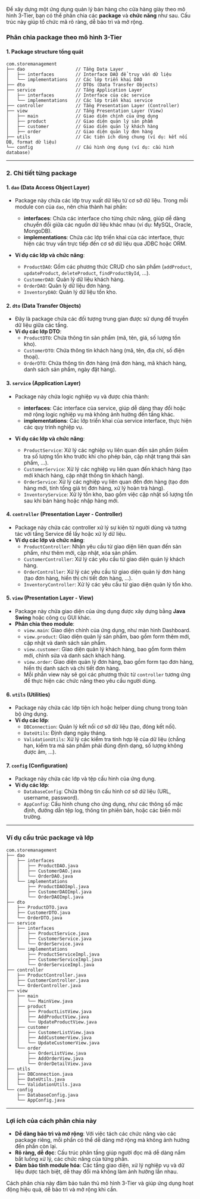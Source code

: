 Để xây dựng một ứng dụng quản lý bán hàng cho cửa hàng giày theo mô hình 3-Tier, bạn có thể phân chia các **package** và **chức năng** như sau. Cấu trúc này giúp tổ chức mã rõ ràng, dễ bảo trì và mở rộng.

### Phân chia package theo mô hình 3-Tier

#### 1. **Package structure tổng quát**

```
com.storemanagement
├── dao                   // Tầng Data Layer
│   ├── interfaces        // Interface DAO để truy vấn dữ liệu
│   └── implementations   // Các lớp triển khai DAO
├── dto                   // DTOs (Data Transfer Objects)
├── service               // Tầng Application Layer
│   ├── interfaces        // Interface của các service
│   └── implementations   // Các lớp triển khai service
├── controller            // Tầng Presentation Layer (Controller)
├── view                  // Tầng Presentation Layer (View)
│   ├── main              // Giao diện chính của ứng dụng
│   ├── product           // Giao diện quản lý sản phẩm
│   ├── customer          // Giao diện quản lý khách hàng
│   ├── order             // Giao diện quản lý đơn hàng
├── utils                 // Các tiện ích dùng chung (ví dụ: kết nối DB, format dữ liệu)
└── config                // Cấu hình ứng dụng (ví dụ: cấu hình database)
```

---

### 2. **Chi tiết từng package**

#### **1. `dao` (Data Access Object Layer)**
   - Package này chứa các lớp truy xuất dữ liệu từ cơ sở dữ liệu. Trong mỗi module con của `dao`, nên chia thành hai phần:
     - **interfaces**: Chứa các interface cho từng chức năng, giúp dễ dàng chuyển đổi giữa các nguồn dữ liệu khác nhau (ví dụ: MySQL, Oracle, MongoDB).
     - **implementations**: Chứa các lớp triển khai của các interface, thực hiện các truy vấn trực tiếp đến cơ sở dữ liệu qua JDBC hoặc ORM.
   
   - **Ví dụ các lớp và chức năng**:
     - `ProductDAO`: Gồm các phương thức CRUD cho sản phẩm (`addProduct`, `updateProduct`, `deleteProduct`, `findProductById`, …).
     - `CustomerDAO`: Quản lý dữ liệu khách hàng.
     - `OrderDAO`: Quản lý dữ liệu đơn hàng.
     - `InventoryDAO`: Quản lý dữ liệu tồn kho.

#### **2. `dto` (Data Transfer Objects)**
   - Đây là package chứa các đối tượng trung gian được sử dụng để truyền dữ liệu giữa các tầng. 
   - **Ví dụ các lớp DTO**:
     - `ProductDTO`: Chứa thông tin sản phẩm (mã, tên, giá, số lượng tồn kho).
     - `CustomerDTO`: Chứa thông tin khách hàng (mã, tên, địa chỉ, số điện thoại).
     - `OrderDTO`: Chứa thông tin đơn hàng (mã đơn hàng, mã khách hàng, danh sách sản phẩm, ngày đặt hàng).

#### **3. `service` (Application Layer)**
   - Package này chứa logic nghiệp vụ và được chia thành:
     - **interfaces**: Các interface của service, giúp dễ dàng thay đổi hoặc mở rộng logic nghiệp vụ mà không ảnh hưởng đến tầng khác.
     - **implementations**: Các lớp triển khai của service interface, thực hiện các quy trình nghiệp vụ.
   
   - **Ví dụ các lớp và chức năng**:
     - `ProductService`: Xử lý các nghiệp vụ liên quan đến sản phẩm (kiểm tra số lượng tồn kho trước khi cho phép bán, cập nhật trạng thái sản phẩm, …).
     - `CustomerService`: Xử lý các nghiệp vụ liên quan đến khách hàng (tạo mới khách hàng, cập nhật thông tin khách hàng).
     - `OrderService`: Xử lý các nghiệp vụ liên quan đến đơn hàng (tạo đơn hàng mới, tính tổng giá trị đơn hàng, xử lý hoàn trả hàng).
     - `InventoryService`: Xử lý tồn kho, bao gồm việc cập nhật số lượng tồn sau khi bán hàng hoặc nhập hàng mới.

#### **4. `controller` (Presentation Layer - Controller)**
   - Package này chứa các controller xử lý sự kiện từ người dùng và tương tác với tầng Service để lấy hoặc xử lý dữ liệu.
   - **Ví dụ các lớp và chức năng**:
     - `ProductController`: Nhận yêu cầu từ giao diện liên quan đến sản phẩm, như thêm mới, cập nhật, xóa sản phẩm.
     - `CustomerController`: Xử lý các yêu cầu từ giao diện quản lý khách hàng.
     - `OrderController`: Xử lý các yêu cầu từ giao diện quản lý đơn hàng (tạo đơn hàng, hiển thị chi tiết đơn hàng, …).
     - `InventoryController`: Xử lý các yêu cầu từ giao diện quản lý tồn kho.

#### **5. `view` (Presentation Layer - View)**
   - Package này chứa giao diện của ứng dụng được xây dựng bằng **Java Swing** hoặc công cụ GUI khác.
   - **Phân chia theo module**:
     - `view.main`: Giao diện chính của ứng dụng, như màn hình Dashboard.
     - `view.product`: Giao diện quản lý sản phẩm, bao gồm form thêm mới, cập nhật và danh sách sản phẩm.
     - `view.customer`: Giao diện quản lý khách hàng, bao gồm form thêm mới, chỉnh sửa và danh sách khách hàng.
     - `view.order`: Giao diện quản lý đơn hàng, bao gồm form tạo đơn hàng, hiển thị danh sách và chi tiết đơn hàng.
     - Mỗi phần view này sẽ gọi các phương thức từ `controller` tương ứng để thực hiện các chức năng theo yêu cầu người dùng.

#### **6. `utils` (Utilities)**
   - Package này chứa các lớp tiện ích hoặc helper dùng chung trong toàn bộ ứng dụng.
   - **Ví dụ các lớp**:
     - `DBConnection`: Quản lý kết nối cơ sở dữ liệu (tạo, đóng kết nối).
     - `DateUtils`: Định dạng ngày tháng.
     - `ValidationUtils`: Xử lý các kiểm tra tính hợp lệ của dữ liệu (chẳng hạn, kiểm tra mã sản phẩm phải đúng định dạng, số lượng không được âm, …).

#### **7. `config` (Configuration)**
   - Package này chứa các lớp và tệp cấu hình của ứng dụng.
   - **Ví dụ các lớp**:
     - `DatabaseConfig`: Chứa thông tin cấu hình cơ sở dữ liệu (URL, username, password).
     - `AppConfig`: Cấu hình chung cho ứng dụng, như các thông số mặc định, đường dẫn tệp log, thông tin phiên bản, hoặc các biến môi trường.

---

### Ví dụ cấu trúc package và lớp

```
com.storemanagement
├── dao
│   ├── interfaces
│   │   ├── ProductDAO.java
│   │   ├── CustomerDAO.java
│   │   └── OrderDAO.java
│   └── implementations
│       ├── ProductDAOImpl.java
│       ├── CustomerDAOImpl.java
│       └── OrderDAOImpl.java
├── dto
│   ├── ProductDTO.java
│   ├── CustomerDTO.java
│   └── OrderDTO.java
├── service
│   ├── interfaces
│   │   ├── ProductService.java
│   │   ├── CustomerService.java
│   │   └── OrderService.java
│   └── implementations
│       ├── ProductServiceImpl.java
│       ├── CustomerServiceImpl.java
│       └── OrderServiceImpl.java
├── controller
│   ├── ProductController.java
│   ├── CustomerController.java
│   └── OrderController.java
├── view
│   ├── main
│   │   └── MainView.java
│   ├── product
│   │   ├── ProductListView.java
│   │   ├── AddProductView.java
│   │   └── UpdateProductView.java
│   ├── customer
│   │   ├── CustomerListView.java
│   │   ├── AddCustomerView.java
│   │   └── UpdateCustomerView.java
│   └── order
│       ├── OrderListView.java
│       ├── AddOrderView.java
│       └── OrderDetailView.java
├── utils
│   ├── DBConnection.java
│   ├── DateUtils.java
│   └── ValidationUtils.java
└── config
    ├── DatabaseConfig.java
    └── AppConfig.java
```

---

### Lợi ích của cách phân chia này
- **Dễ dàng bảo trì và mở rộng**: Với việc tách các chức năng vào các package riêng, mỗi phần có thể dễ dàng mở rộng mà không ảnh hưởng đến phần còn lại.
- **Rõ ràng, dễ đọc**: Cấu trúc phân tầng giúp người đọc mã dễ dàng nắm bắt luồng xử lý, các chức năng của từng phần.
- **Đảm bảo tính module hóa**: Các tầng giao diện, xử lý nghiệp vụ và dữ liệu được tách biệt, dễ thay đổi mà không làm ảnh hưởng lẫn nhau.

Cách phân chia này đảm bảo tuân thủ mô hình 3-Tier và giúp ứng dụng hoạt động hiệu quả, dễ bảo trì và mở rộng khi cần.
